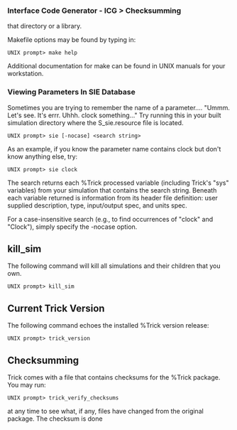 ### Interface Code Generator - ICG > Checksumming

 that directory or a library.

Makefile options may be found by typing in:

```
UNIX prompt> make help
```

Additional documentation for make can be found in UNIX manuals for your workstation.

### Viewing Parameters In SIE Database

Sometimes you are trying to remember the name of a parameter.... "Ummm. Let's see.
It's errr.  Uhhh.  clock something..."  Try running this in your built simulation
directory where the S_sie.resource file is located.

```
UNIX prompt> sie [-nocase] <search string>
```

As an example, if you know the parameter name contains clock but don't know
anything else, try:

```
UNIX prompt> sie clock
```

The search returns each %Trick processed variable (including Trick's "sys" variables)
from your simulation that contains the search string. Beneath each variable returned
is information from its header file definition: user supplied description, type,
input/output spec, and units spec.

For a case-insensitive search (e.g., to find occurrences of "clock" and "Clock"),
simply specify the -nocase option.

## kill_sim

The following command will kill all simulations and their children that you own.

```
UNIX prompt> kill_sim
```

## Current Trick Version

The following command echoes the installed %Trick version release:

```
UNIX prompt> trick_version
```

## Checksumming

Trick comes with a file that contains checksums for the %Trick package. You may run:

```
UNIX prompt> trick_verify_checksums
```

at any time to see what, if any, files have changed from the original package. The checksum is
done
